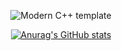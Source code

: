 <div id="title" align=center>

![Modern C++ template][github-sub-title:img]

[![Anurag's GitHub stats](https://github-readme-stats.vercel.app/api?username=morettt&show_icons=true&theme=tokyonight)](https://b23.tv/iEJTnPp)


</div>

[github-sub-title:img]: https://readme-typing-svg.herokuapp.com?font=Segoe+Script&center=true&lines=xxxiu.
